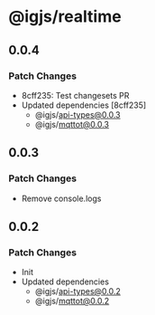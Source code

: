 # @igjs/realtime

## 0.0.4

### Patch Changes

- 8cff235: Test changesets PR
- Updated dependencies [8cff235]
  - @igjs/api-types@0.0.3
  - @igjs/mqttot@0.0.3

## 0.0.3

### Patch Changes

- Remove console.logs

## 0.0.2

### Patch Changes

- Init
- Updated dependencies
  - @igjs/api-types@0.0.2
  - @igjs/mqttot@0.0.2
